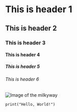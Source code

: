 # This is header 1
## This is header 2
### This is header 3
#### This is header 4
##### This is header 5
###### This is header 6

![Image of the milkyway](https://images4.alphacoders.com/153/153316.jpg)

```
print("Hello, World!")
```
